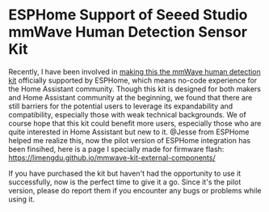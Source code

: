 # ESPHome Support of Seeed Studio mmWave Human Detection Sensor Kit 

Recently, I have been involved in [making this the mmWave human detection kit](https://www.seeedstudio.com/mmWave-Human-Detection-Sensor-Kit-p-5773.html) officially supported by ESPHome, which means no-code experience for the Home Assistant community. Though this kit is designed for both makers and Home Assistant community at the beginning, we found that there are still barriers for the potential users to leverage its expandability and compatibility, especially those with weak technical backgrounds. We of course hope that this kit could benefit more users, especially those who are quite interested in Home Assistant but new to it.  @Jesse from ESPHome helped me realize this, now the pilot version of ESPHome integration has been finsihed, here is a page I specially made for firmware flash: https://limengdu.github.io/mmwave-kit-external-components/

If you have purchased the kit but haven't had the opportunity to use it successfully, now is the perfect time to give it a go. Since it's the pilot version, please do report them if you encounter any bugs or problems while using it.









